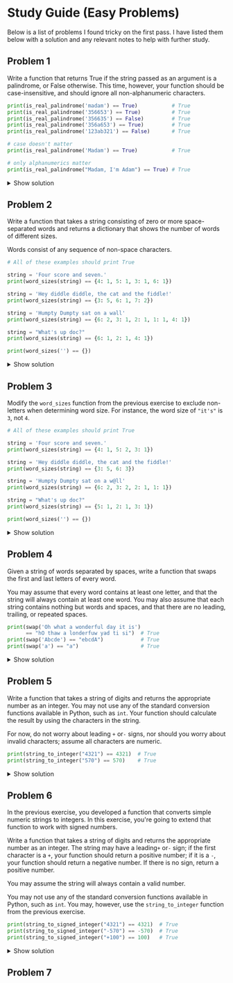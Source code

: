 # Study Guide (Easy Problems)

Below is a list of problems I found tricky on the first pass. I have listed them below with a solution and any relevant notes to help with further study.

## Problem 1

Write a function that returns True if the string passed as an argument is a palindrome, or False otherwise. This time, however, your function should be case-insensitive, and should ignore all non-alphanumeric characters. 

```Python
print(is_real_palindrome('madam') == True)           # True
print(is_real_palindrome('356653') == True)          # True
print(is_real_palindrome('356635') == False)         # True
print(is_real_palindrome('356a653') == True)         # True
print(is_real_palindrome('123ab321') == False)       # True

# case doesn't matter
print(is_real_palindrome('Madam') == True)           # True

# only alphanumerics matter
print(is_real_palindrome("Madam, I'm Adam") == True) # True
```

<details>
<summary>Show solution</summary>

```Python
def is_real_palindrome(s):
    cleaned_string = ''
    for char in s:
        if char.isalnum():
            cleaned_string += char.casefold()

    return is_palindrome(cleaned_string)
```

The solution uses Python's built-in str.isalnum method to check whether a character is alphanumeric -- a letter (A-Z, a-z) or a number (0-9). Note that isalnum recognizes non-ASCII letters and digits. If you don't want to include those characters, you should write:

```Python
if char.isalnum() and char.isascii():

#instead of

if char.isalnum():
```
</details>

## Problem 2

Write a function that takes a string consisting of zero or more space-separated words and returns a dictionary that shows the number of words of different sizes.

Words consist of any sequence of non-space characters.

```Python
# All of these examples should print True

string = 'Four score and seven.'
print(word_sizes(string) == {4: 1, 5: 1, 3: 1, 6: 1})

string = 'Hey diddle diddle, the cat and the fiddle!'
print(word_sizes(string) == {3: 5, 6: 1, 7: 2})

string = 'Humpty Dumpty sat on a wall'
print(word_sizes(string) == {6: 2, 3: 1, 2: 1, 1: 1, 4: 1})

string = "What's up doc?"
print(word_sizes(string) == {6: 1, 2: 1, 4: 1})

print(word_sizes('') == {})
```

<details>
<summary>Show solution</summary>

```Python
def word_sizes(words):
    result = {}
    word_list = words.split()

    for word in word_list:
        result[len(word)] = result.get(len(word), 0) + 1
    
    return result
```

`str.split()` Behavior

In your code, you use `words.split(' ')`. This splits the string specifically on a single space character. A more general and often-preferred approach is to use `words.split()` with no arguments.

When called without arguments, `split()` splits on any sequence of whitespace (one or more spaces, tabs, newlines, etc.) and discards empty strings. For example:

`'hello world'.split(' ')` results in `['hello', '', '', 'world']`
`'hello world'.split()` results in `['hello', 'world']`

Using `split()` makes your function more robust to variations in spacing within the input string.

Why the following is not necessary:
```Python
if words == '':
    return {}
```

If you use `words.split()` as suggested above, this check becomes unnecessary. This is because `''.split()` returns an empty list `[]`.

When your for loop attempts to iterate over an empty list, the loop's body will not execute at all. The function will then move to the next line, return result, returning the result dictionary in its initial empty state, `{}`. This means your code will naturally handle the empty string case without needing a separate conditional check.
</details>

## Problem 3

Modify the `word_sizes` function from the previous exercise to exclude non-letters when determining word size. For instance, the word size of `"it's"` is `3`, not `4`.

```Python
# All of these examples should print True

string = 'Four score and seven.'
print(word_sizes(string) == {4: 1, 5: 2, 3: 1})

string = 'Hey diddle diddle, the cat and the fiddle!'
print(word_sizes(string) == {3: 5, 6: 3})

string = 'Humpty Dumpty sat on a w@ll'
print(word_sizes(string) == {6: 2, 3: 2, 2: 1, 1: 1})

string = "What's up doc?"
print(word_sizes(string) == {5: 1, 2: 1, 3: 1})

print(word_sizes('') == {})
```

<details>
<summary>Show solution</summary>

```Python
def remove_non_letters(string):
    result = ""
    for char in string:
        if char.isalpha():
            result += char

    return result

def word_sizes(words):
    words_list = words.split()
    counts = {}

    for word in words_list:
        clean_word = remove_non_letters(word)

        clean_word_size = len(clean_word)
        if clean_word_size == 0:
            continue

        counts[clean_word_size] = counts.get(clean_word_size, 0) + 1

    return counts
```

The function `remove_non_letters` uses the built-in string method `isalpha` to detect alphabetic characters. It returns `True` when a character is a letter, `False` otherwise. When it returns `True`, we append the character to the `result` string.

The `word_sizes` function is very similar to the one we wrote for the previous exercise. However, this version strips out all the non-letters from each word.
</details>

## Problem 4

Given a string of words separated by spaces, write a function that swaps the first and last letters of every word.

You may assume that every word contains at least one letter, and that the string will always contain at least one word. You may also assume that each string contains nothing but words and spaces, and that there are no leading, trailing, or repeated spaces.

```Python
print(swap('Oh what a wonderful day it is')
      == "hO thaw a londerfuw yad ti si")  # True
print(swap('Abcde') == "ebcdA")            # True
print(swap('a') == "a")                    # True
```

<details>
<summary>Show solution</summary>

```Python
def swap(words):
    words_list = words.split()

    for idx in range(len(words_list)):
        words_list[idx] = swap_first_last_characters(words_list[idx])

    return ' '.join(words_list)

def swap_first_last_characters(word):
    if len(word) == 1:
        return word

    return word[-1] + word[1:-1] + word[0]
```

We start by splitting the input string into a list of words using the `split` method. We then iterate over the words in `words_list`, swapping the first and last character of each word with the `swap_first_last_characters` function.

The trickiest part is swapping the first and last characters. During iteration, `swap_first_last_characters` handles this. The function takes a `word` argument and returns the word with its first and last characters swapped. The swap is achieved by constructing a string composed of the last character (`word[-1]`), the middle characters (`word[1:-1]`), and the first character (`word[0]`). The function also includes a check for the case where the word is only a single character; in such cases, it directly returns the `word` since there's no need for a swap.
</details>

## Problem 5

Write a function that takes a string of digits and returns the appropriate number as an integer. You may not use any of the standard conversion functions available in Python, such as `int`. Your function should calculate the result by using the characters in the string.

For now, do not worry about leading `+` or`-` signs, nor should you worry about invalid characters; assume all characters are numeric.

```Python
print(string_to_integer("4321") == 4321)  # True
print(string_to_integer("570") == 570)    # True
```

<details>
<summary>Show solution</summary>

```Python
def string_to_integer(s):
    DIGITS = {
        '0': 0,
        '1': 1,
        '2': 2,
        '3': 3,
        '4': 4,
        '5': 5,
        '6': 6,
        '7': 7,
        '8': 8,
        '9': 9,
    }

    value = 0
    for char in s:
        value = (10 * value) + DIGITS[char]

    return value
```

This isn't the shortest or even the easiest solution to this problem, but it's straightforward. The big takeaway from this solution is our use of the `DIGITS` dictionary to convert string digits to their numeric values. This technique of using dictionaries to perform conversions is a common idiom that you can use in a wide variety of situations, often resulting in code that is easier to read, understand, and maintain.

The actual computation of the numeric value of string `s` is mechanical. We take each digit and add it to 10 times the previous value, which generates the desired result. For example, if we have 4, 3, and 1, we compute the result as:

```Python
initial value is 0
10 * 0 + 4 -> 4
10 * 4 + 3 -> 43
10 * 43 + 1 -> 431
```
</details>

## Problem 6

In the previous exercise, you developed a function that converts simple numeric strings to integers. In this exercise, you're going to extend that function to work with signed numbers.

Write a function that takes a string of digits and returns the appropriate number as an integer. The string may have a leading`+` or`-` sign; if the first character is a `+`, your function should return a positive number; if it is a `-`, your function should return a negative number. If there is no sign, return a positive number.

You may assume the string will always contain a valid number.

You may not use any of the standard conversion functions available in Python, such as `int`. You may, however, use the `string_to_integer` function from the previous exercise.

```Python
print(string_to_signed_integer("4321") == 4321)  # True
print(string_to_signed_integer("-570") == -570)  # True
print(string_to_signed_integer("+100") == 100)   # True
```
<details>
<summary>Show solution</summary>

```Python
def string_to_integer(s):
    DIGITS = {
        '0': 0,
        '1': 1,
        '2': 2,
        '3': 3,
        '4': 4,
        '5': 5,
        '6': 6,
        '7': 7,
        '8': 8,
        '9': 9,
    }

    value = 0
    for char in s:
        value = (10 * value) + DIGITS[char]

    return value

def string_to_signed_integer(string):
    match string[0]:
        case '-':
            return -string_to_integer(string[1:])
        case '+':
            return string_to_integer(string[1:])
        case _:
            return string_to_integer(string)
    

print(string_to_signed_integer("4321") == 4321)  # True
print(string_to_signed_integer("-570") == -570)  # True
print(string_to_signed_integer("+100") == 100)   # True
```

We've opted to reuse the `string_to_integer` function from the previous exercise. Why waste effort reinventing the wheel? (Oh, wait. That's exactly what we're doing, isn't it?)

This solution is reasonably straightforward: it simply looks at the first character of `string`. If the character is a `-`, the negative of the number represented by the rest of the string is returned. If it is not a `-`, it returns the value of the rest of the string as a number, skipping over a leading `+` if present.

To obtain the remainder of the string after a leading `+` or `-`, we use Python's string slicing syntax.
</details>

## Problem 7

